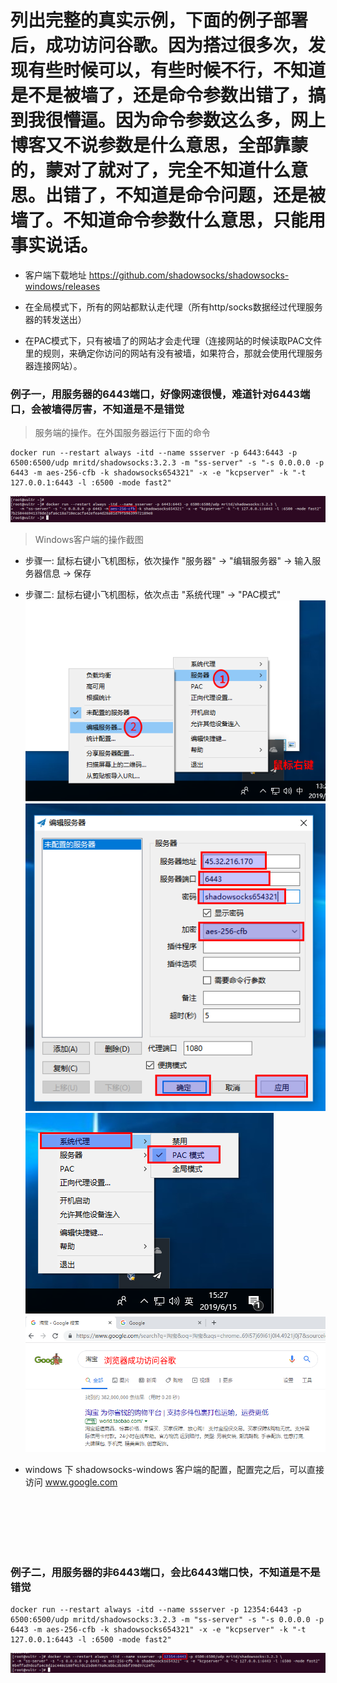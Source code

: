 # 列出完整的真实示例，下面的例子部署后，成功访问谷歌。因为搭过很多次，发现有些时候可以，有些时候不行，不知道是不是被墙了，还是命令参数出错了，搞到我很懵逼。因为命令参数这么多，网上博客又不说参数是什么意思，全部靠蒙的，蒙对了就对了，完全不知道什么意思。出错了，不知道是命令问题，还是被墙了。不知道命令参数什么意思，只能用事实说话。

* 客户端下载地址 https://github.com/shadowsocks/shadowsocks-windows/releases

* 在全局模式下，所有的网站都默认走代理（所有http/socks数据经过代理服务器的转发送出）
* 在PAC模式下，只有被墙了的网站才会走代理（连接网站的时候读取PAC文件里的规则，来确定你访问的网站有没有被墙，如果符合，那就会使用代理服务器连接网站）。  
  
### 例子一，用服务器的6443端口，好像网速很慢，难道针对6443端口，会被墙得厉害，不知道是不是错觉
> 服务端的操作。在外国服务器运行下面的命令
```
docker run --restart always -itd --name ssserver -p 6443:6443 -p 6500:6500/udp mritd/shadowsocks:3.2.3 -m "ss-server" -s "-s 0.0.0.0 -p 6443 -m aes-256-cfb -k shadowsocks654321" -x -e "kcpserver" -k "-t 127.0.0.1:6443 -l :6500 -mode fast2"
```
![avatar](imgs/example001/shadowsocks-server-config-01.png)
> Windows客户端的操作截图
* 步骤一: 鼠标右键小飞机图标，依次操作 "服务器" -> "编辑服务器" -> 输入服务器信息 -> 保存
* 步骤二: 鼠标右键小飞机图标，依次点击 "系统代理" -> "PAC模式"
![avatar](imgs/example001/shadowsocks-windows-client-config-01.png)  
![avatar](imgs/example001/shadowsocks-windows-client-config-02.png)  
![avatar](imgs/example001/shadowsocks-windows-client-config-03.png)  
![avatar](imgs/example001/browser-success-visit-google.png)  

* windows 下 shadowsocks-windows 客户端的配置，配置完之后，可以直接访问 www.google.com

<br><br><br><br><br>
### 例子二，用服务器的非6443端口，会比6443端口快，不知道是不是错觉
```
docker run --restart always -itd --name ssserver -p 12354:6443 -p 6500:6500/udp mritd/shadowsocks:3.2.3 -m "ss-server" -s "-s 0.0.0.0 -p 6443 -m aes-256-cfb -k shadowsocks654321" -x -e "kcpserver" -k "-t 127.0.0.1:6443 -l :6500 -mode fast2"
```
![avatar](imgs/example002/shadowsocks-server-config-01.png)